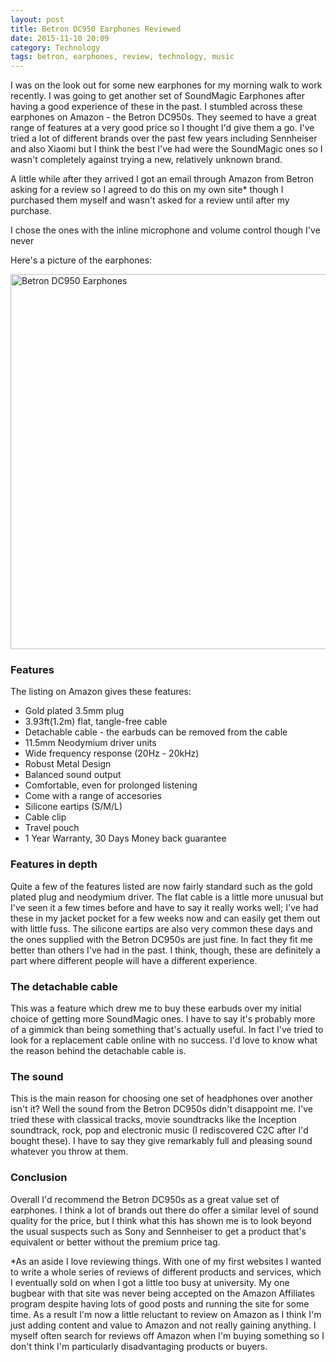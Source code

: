```yaml
---
layout: post
title: Betron DC950 Earphones Reviewed
date: 2015-11-10 20:09
category: Technology
tags: betron, earphones, review, technology, music
---
```


I was on the look out for some new earphones for my morning walk to work recently. I was going to get another set of SoundMagic Earphones after having a good experience of these in the past. I stumbled across these earphones on Amazon - the Betron DC950s. They seemed to have a great range of features at a very good price so I thought I'd give them a go. I've tried a lot of different brands over the past few years including Sennheiser and also Xiaomi but I think the best I've had were the SoundMagic ones so I wasn't completely against trying a new, relatively unknown brand. 

A little while after they arrived I got an email through Amazon from Betron asking for a review so I agreed to do this on my own site* though I purchased them myself and wasn't asked for a review until after my purchase.

I chose the ones with the inline microphone and volume control though I've never 

Here's a picture of the earphones:

<img class="centered" src="https://s3-eu-west-1.amazonaws.com/kapdaddy/20151012_163206+1.jpg" alt="Betron DC950 Earphones" width="600px" >

### Features

The listing on Amazon gives these features:

* Gold plated 3.5mm plug
* 3.93ft(1.2m) flat, tangle-free cable
* Detachable cable - the earbuds can be removed from the cable 
* 11.5mm Neodymium driver units
* Wide frequency response (20Hz - 20kHz)
* Robust Metal Design
* Balanced sound output
* Comfortable, even for prolonged listening
* Come with a range of accesories
* Silicone eartips (S/M/L)
* Cable clip
* Travel pouch
* 1 Year Warranty, 30 Days Money back guarantee

### Features in depth

Quite a few of the features listed are now fairly standard such as the gold plated plug and neodymium driver. The flat cable is a little more unusual but I've seen it a few times before and have to say it really works well; I've had these in my jacket pocket for a few weeks now and can easily get them out with little fuss. The silicone eartips are also very common these days and the ones supplied with the Betron DC950s are just fine. In fact they fit me better than others I've had in the past. I think, though, these are definitely a part where different people will have a different experience.

### The detachable cable

This was a feature which drew me to buy these earbuds over my initial choice of getting more SoundMagic ones. I have to say it's probably more of a gimmick than being something that's actually useful. In fact I've tried to look for a replacement cable online with no success. I'd love to know what the reason behind the detachable cable is.

### The sound

This is the main reason for choosing one set of headphones over another isn't it? Well the sound from the Betron DC950s didn't disappoint me. I've tried these with classical tracks, movie soundtracks like the Inception soundtrack, rock, pop and electronic music (I rediscovered C2C after I'd bought these). I have to say they give remarkably full and pleasing sound whatever you throw at them.

### Conclusion

Overall I'd recommend the Betron DC950s as a great value set of earphones. I think a lot of brands out there do offer a similar level of sound quality for the price, but I think what this has shown me is to look beyond the usual suspects such as Sony and Sennheiser to get a product that's equivalent or better without the premium price tag.


*As an aside I love reviewing things. With one of my first websites I wanted to write a whole series of reviews of different products and services, which I eventually sold on when I got a little too busy at university. My one bugbear with that site was never being accepted on the Amazon Affiliates program despite having lots of good posts and running the site for some time. As a result I'm now a little reluctant to review on Amazon as I think I'm just adding content and value to Amazon and not really gaining anything. I myself often search for reviews off Amazon when I'm buying something so I don't think I'm particularly disadvantaging products or buyers.  